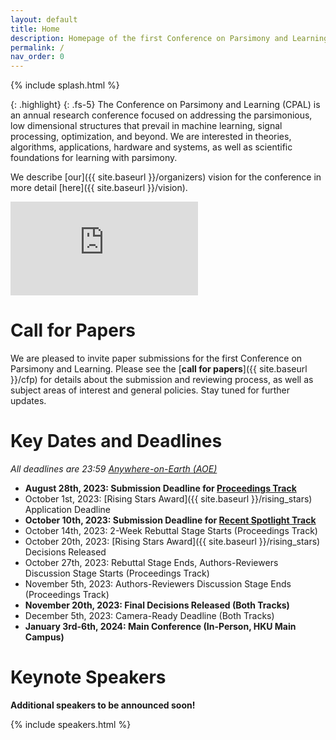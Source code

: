 ```yaml
---
layout: default
title: Home
description: Homepage of the first Conference on Parsimony and Learning (CPAL), at Hong Kong University in January 2024. Call for papers, submission information, speakers, and policies. 
permalink: /
nav_order: 0
---
```


{% include splash.html %}

{: .highlight}
{: .fs-5}
The Conference on Parsimony and Learning (CPAL) is an annual research
conference focused on addressing the parsimonious, low dimensional structures
that prevail in machine learning, signal processing, optimization, and beyond.
We are interested in theories, algorithms, applications, hardware and systems,
as well as scientific foundations for learning with parsimony. 

We describe [our]({{ site.baseurl }}/organizers) vision for the conference in
more detail [here]({{ site.baseurl }}/vision).

<div class="youtube-wrapper">
<div class="youtube-video">
<iframe src="https://www.youtube-nocookie.com/embed/pGbjiZOR63I?rel=0" title="YouTube video player" frameborder="0" allow="accelerometer; autoplay; clipboard-write; encrypted-media; gyroscope; picture-in-picture; web-share" allowfullscreen></iframe>
</div>
</div>

# Call for Papers

<!--{: .fs-5 .text-center}
[Submit your Work on OpenReview](https://openreview.net/group?id=CPAL.cc/2024/Conference)-->

We are pleased to invite paper submissions for the first Conference on
Parsimony and Learning. Please see the [**call for papers**]({{ site.baseurl
}}/cfp) for details about the submission and reviewing process, as well as
subject areas of interest and general policies. Stay tuned for further updates.


# Key Dates and Deadlines

*All deadlines are 23:59 [Anywhere-on-Earth (AOE)](https://www.ieee802.org/16/aoe.html)*

- **August 28th, 2023: Submission Deadline for [Proceedings Track](https://openreview.net/group?id=CPAL.cc/2024/Conference)**
- October 1st, 2023: [Rising Stars Award]({{ site.baseurl }}/rising_stars)
  Application Deadline
- **October 10th, 2023: Submission Deadline for [Recent Spotlight Track](https://openreview.net/group?id=CPAL.cc/2024/Recent_Spotlight_Track)**
- October 14th, 2023: 2-Week Rebuttal Stage Starts (Proceedings Track)
- October 20th, 2023: [Rising Stars Award]({{ site.baseurl }}/rising_stars)
  Decisions Released
- October 27th, 2023: Rebuttal Stage Ends, Authors-Reviewers Discussion Stage Starts (Proceedings Track)
- November 5th, 2023: Authors-Reviewers Discussion Stage Ends (Proceedings
  Track)
- **November 20th, 2023: Final Decisions Released (Both Tracks)**
- December 5th, 2023: Camera-Ready Deadline (Both Tracks)
- **January 3rd-6th, 2024: Main Conference (In-Person, HKU Main Campus)**

# Keynote Speakers

**Additional speakers to be announced soon!**

{% include speakers.html %}
